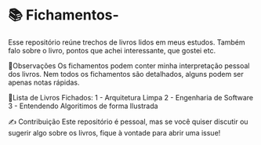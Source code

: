 # 📚 Fichamentos-
Esse repositório reúne trechos de livros lidos em meus estudos. 
Também falo sobre o livro, pontos que achei interessante, que gostei etc. 

📌Observações
Os fichamentos podem conter minha interpretação pessoal dos livros.
Nem todos os fichamentos são detalhados, alguns podem ser apenas notas rápidas.


📝Lista de Livros Fichados:
1 - Arquitetura Limpa 
2 - Engenharia de Software 
3 - Entendendo Algoritimos de forma Ilustrada


✍️ Contribuição
Este repositório é pessoal, mas se você quiser discutir ou sugerir algo sobre os livros, fique à vontade para abrir uma issue!





